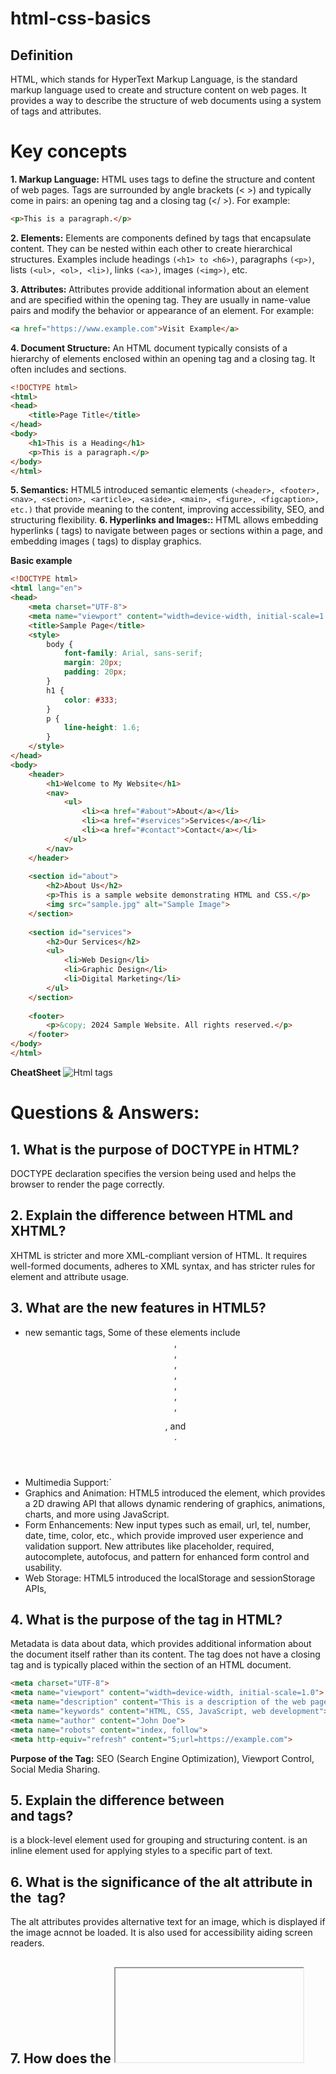 # html-css-basics

## Definition
HTML, which stands for HyperText Markup Language, is the standard markup language used to create and structure content on web pages. It provides a way to describe the structure of web documents using a system of tags and attributes.

# Key concepts
**1. Markup Language:** 
HTML uses tags to define the structure and content of web pages. Tags are surrounded by angle brackets (< >) and typically come in pairs: an opening tag and a closing tag (</ >). 
For example:
```html
<p>This is a paragraph.</p>
```
**2. Elements:** 
Elements are components defined by tags that encapsulate content. They can be nested within each other to create hierarchical structures. Examples include headings `(<h1> to <h6>)`, paragraphs `(<p>)`, lists `(<ul>, <ol>, <li>)`, links `(<a>)`, images `(<img>)`, etc.

**3. Attributes:**
Attributes provide additional information about an element and are specified within the opening tag. They are usually in name-value pairs and modify the behavior or appearance of an element.
For example:
```html
<a href="https://www.example.com">Visit Example</a>
```
**4. Document Structure:** 
An HTML document typically consists of a hierarchy of elements enclosed within an opening <html> tag and a closing </html> tag. It often includes <head> and <body> sections.
```html
<!DOCTYPE html>
<html>
<head>
    <title>Page Title</title>
</head>
<body>
    <h1>This is a Heading</h1>
    <p>This is a paragraph.</p>
</body>
</html>
```
**5. Semantics:**
HTML5 introduced semantic elements `(<header>, <footer>, <nav>, <section>, <article>, <aside>, <main>, <figure>, <figcaption>, etc.)` that provide meaning to the content, improving accessibility, SEO, and structuring flexibility.
**6. Hyperlinks and Images::**
HTML allows embedding hyperlinks (<a> tags) to navigate between pages or sections within a page, and embedding images (<img> tags) to display graphics.

**Basic example**
```html
<!DOCTYPE html>
<html lang="en">
<head>
    <meta charset="UTF-8">
    <meta name="viewport" content="width=device-width, initial-scale=1.0">
    <title>Sample Page</title>
    <style>
        body {
            font-family: Arial, sans-serif;
            margin: 20px;
            padding: 20px;
        }
        h1 {
            color: #333;
        }
        p {
            line-height: 1.6;
        }
    </style>
</head>
<body>
    <header>
        <h1>Welcome to My Website</h1>
        <nav>
            <ul>
                <li><a href="#about">About</a></li>
                <li><a href="#services">Services</a></li>
                <li><a href="#contact">Contact</a></li>
            </ul>
        </nav>
    </header>
    
    <section id="about">
        <h2>About Us</h2>
        <p>This is a sample website demonstrating HTML and CSS.</p>
        <img src="sample.jpg" alt="Sample Image">
    </section>
    
    <section id="services">
        <h2>Our Services</h2>
        <ul>
            <li>Web Design</li>
            <li>Graphic Design</li>
            <li>Digital Marketing</li>
        </ul>
    </section>
    
    <footer>
        <p>&copy; 2024 Sample Website. All rights reserved.</p>
    </footer>
</body>
</html>
```

**CheatSheet**
![Html tags](https://github.com/kaleeswariP/html-css-basics/assets/22699303/1fa38d69-39d8-49ad-b4fb-3ca4b817c94b)

# Questions & Answers:

## 1. What is the purpose of DOCTYPE in HTML?
DOCTYPE declaration specifies the version being used and helps the browser to render the page correctly.

## 2. Explain the difference between HTML and XHTML?
XHTML is stricter and more XML-compliant version of HTML. It requires well-formed documents, adheres to XML syntax, and has stricter rules for element and attribute usage.

## 3. What are the new features in HTML5?
* new semantic tags, Some of these elements include <header>, <footer>, <nav>, <section>, <article>, <aside>, <main>, <figure>, and <figcaption>.
* Multimedia Support:`<audio> and <video> elements for embedding audio and video content with native controls.
* Graphics and Animation: HTML5 introduced the <canvas> element, which provides a 2D drawing API that allows dynamic rendering of graphics, animations, charts, and more using JavaScript.
* Form Enhancements: New input types such as email, url, tel, number, date, time, color, etc., which provide improved user experience and validation support. New attributes like placeholder, required, autocomplete, autofocus, and pattern for enhanced form control and usability.
* Web Storage: HTML5 introduced the localStorage and sessionStorage APIs, 

## 4. What is the purpose of the <meta> tag in HTML?
Metadata is data about data, which provides additional information about the document itself rather than its content. The <meta> tag does not have a closing tag and is typically placed within the <head> section of an HTML document.
```html
<meta charset="UTF-8">
<meta name="viewport" content="width=device-width, initial-scale=1.0">
<meta name="description" content="This is a description of the web page">
<meta name="keywords" content="HTML, CSS, JavaScript, web development">
<meta name="author" content="John Doe">
<meta name="robots" content="index, follow">
<meta http-equiv="refresh" content="5;url=https://example.com">
```
**Purpose of the <meta> Tag:** SEO (Search Engine Optimization), Viewport Control, Social Media Sharing.

## 5. Explain the difference between <div> and <span> tags?
<div> is a block-level element used for grouping and structuring content.
<span></span> is an inline element used for applying styles to a specific part of text.

## 6. What is the significance of the alt attribute in the <img> tag?
The alt attributes provides alternative text for an image, which is displayed if the image acnnot be loaded. It is also used for accessibility aiding screen readers.

## 7. How does the <iframe> tag work in the HTML?
The <iframe> tag is used to embed an external document within an HTML document. It's commonly used to embed videos, maps, or other ecternal content.






